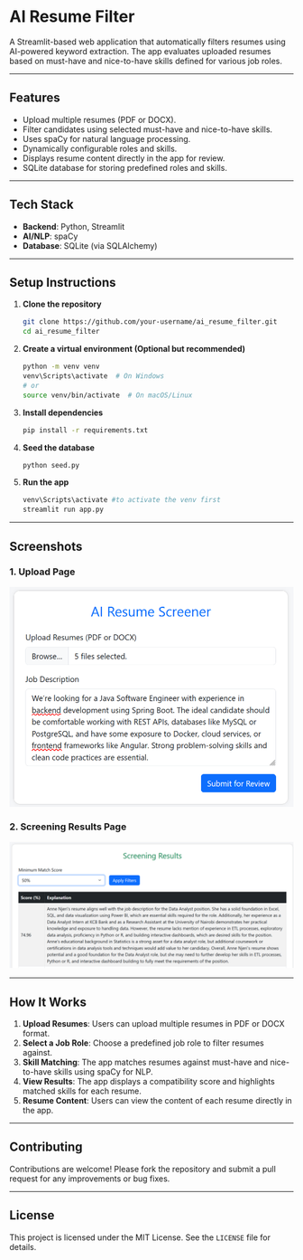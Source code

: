 # AI Resume Filter

A Streamlit-based web application that automatically filters resumes using AI-powered keyword extraction. The app evaluates uploaded resumes based on must-have and nice-to-have skills defined for various job roles.

---

## Features

- Upload multiple resumes (PDF or DOCX).
- Filter candidates using selected must-have and nice-to-have skills.
- Uses spaCy for natural language processing.
- Dynamically configurable roles and skills.
- Displays resume content directly in the app for review.
- SQLite database for storing predefined roles and skills.

---

## Tech Stack

- **Backend**: Python, Streamlit
- **AI/NLP**: spaCy
- **Database**: SQLite (via SQLAlchemy)

---

## Setup Instructions

1. **Clone the repository**  
   ```bash
   git clone https://github.com/your-username/ai_resume_filter.git
   cd ai_resume_filter
   ```

2. **Create a virtual environment (Optional but recommended)**
    ```bash
    python -m venv venv
    venv\Scripts\activate  # On Windows
    # or
    source venv/bin/activate  # On macOS/Linux
    ```

3. **Install dependencies**
    ```bash
    pip install -r requirements.txt
    ```

4. **Seed the database**
    ```bash
    python seed.py
    ```

5. **Run the app**
    ```bash
    venv\Scripts\activate #to activate the venv first
    streamlit run app.py
    ```

---

## Screenshots
### 1. Upload Page
![](assets/ai-resume-filter-1.png)

### 2. Screening Results Page
![](assets/ai-resume-filter-2.png)

---

## How It Works

1. **Upload Resumes**: Users can upload multiple resumes in PDF or DOCX format.
2. **Select a Job Role**: Choose a predefined job role to filter resumes against.
3. **Skill Matching**: The app matches resumes against must-have and nice-to-have skills using spaCy for NLP.
4. **View Results**: The app displays a compatibility score and highlights matched skills for each resume.
5. **Resume Content**: Users can view the content of each resume directly in the app.

---

## Contributing

Contributions are welcome! Please fork the repository and submit a pull request for any improvements or bug fixes.

---

## License

This project is licensed under the MIT License. See the `LICENSE` file for details.

